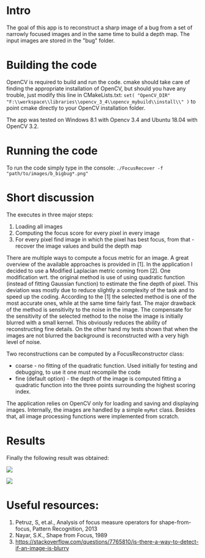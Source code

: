 # Intro
The goal of this app is to reconstruct a sharp image of a bug from a set of narrowly focused images and in the same time to build a depth map. The input images are stored in the "bug" folder.

# Building the code
OpenCV is required to build and run the code. cmake should take care of finding the appropriate installation of OpenCV, but should you have any trouble, just modify this line in CMakeLists.txt:
```set( "OpenCV_DIR" "F:\\workspace\\libraries\\opencv_3_4\\opencv_mybuild\\install\\" )```
to point cmake directly to your OpenCV installation folder.

The app was tested on Windows 8.1 with Opencv 3.4 and Ubuntu 18.04 with OpenCV 3.2.

# Running the code
To run the code simply type in the console:
```./FocusRecover -f "path/to/images/b_bigbug*.png"```

# Short discussion
The executes in three major steps:
1. Loading all images
2. Computing the focus score for every pixel in every image
3. For every pixel find image in which the pixel has best focus, from that - recover the image values and build the depth map

There are multiple ways to compute a focus metric for an image. A great overview of the available approaches is provided in [1]. In the application I decided to use a Modified Laplacian metric coming from [2]. One modification wrt. the original method is use of using quadratic function (instead of fitting Gaussian function) to estimate the fine depth of pixel. This deviation was mostly due to reduce slightly a complexity of the task and to speed up the coding. According to the [1] the selected method is one of the most accurate ones, while at the same time fairly fast. The major drawback of the method is sensitivity to the noise in the image. The compensate for the sensitivity of the selected method to the noise the image is initially blurred with a small kernel. This obviously reduces the ability of reconstructing fine details. On the other hand my tests shown that when the images are not blurred the background is reconstructed with a very high level of noise.

Two reconstructions can be computed by a FocusReconstructor class:

- coarse - no fitting of the quadratic function. Used initially for testing and debugging, to use it one must recompile the code
- fine (default option) - the depth of the image is computed fitting a quadratic function into the three points surrounding the highest scoring index.

The application relies on OpenCV only for loading and saving and displaying images. Internally, the images are handled by a simple ```myMat``` class. Besides that, all image processing functions were implemented from scratch.



# Results

Finally the following result was obtained:

![](doc/reconstructed.png)



![](doc/depth_map.png)




# Useful resources:
1. Petruz, S, et.al., Analysis of focus measure operators for shape-from-focus, Pattern Recognition, 2013
2. Nayar, S.K., Shape from Focus, 1989
3. https://stackoverflow.com/questions/7765810/is-there-a-way-to-detect-if-an-image-is-blurry
